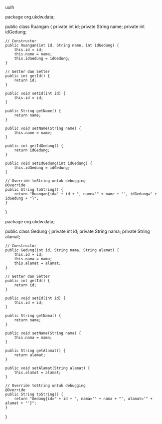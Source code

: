 uuih



package org.ukdw.data;

public class Ruangan {
    private int id;
    private String name;
    private int idGedung;

    // Constructor
    public Ruangan(int id, String name, int idGedung) {
        this.id = id;
        this.name = name;
        this.idGedung = idGedung;
    }

    // Getter dan Setter
    public int getId() {
        return id;
    }

    public void setId(int id) {
        this.id = id;
    }

    public String getName() {
        return name;
    }

    public void setName(String name) {
        this.name = name;
    }

    public int getIdGedung() {
        return idGedung;
    }

    public void setIdGedung(int idGedung) {
        this.idGedung = idGedung;
    }

    // Override toString untuk debugging
    @Override
    public String toString() {
        return "Ruangan{id=" + id + ", name='" + name + "', idGedung=" + idGedung + "}";
    }
}



package org.ukdw.data;

public class Gedung {
    private int id;
    private String nama;
    private String alamat;

    // Constructor
    public Gedung(int id, String nama, String alamat) {
        this.id = id;
        this.nama = nama;
        this.alamat = alamat;
    }

    // Getter dan Setter
    public int getId() {
        return id;
    }

    public void setId(int id) {
        this.id = id;
    }

    public String getNama() {
        return nama;
    }

    public void setNama(String nama) {
        this.nama = nama;
    }

    public String getAlamat() {
        return alamat;
    }

    public void setAlamat(String alamat) {
        this.alamat = alamat;
    }

    // Override toString untuk debugging
    @Override
    public String toString() {
        return "Gedung{id=" + id + ", nama='" + nama + "', alamat='" + alamat + "'}";
    }
}



